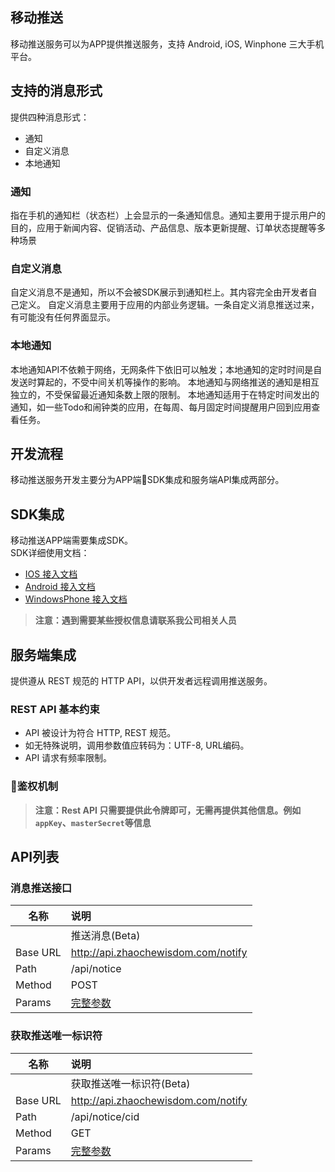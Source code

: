 ## 移动推送
移动推送服务可以为APP提供推送服务，支持 Android, iOS, Winphone 三大手机平台。

## 支持的消息形式

提供四种消息形式：
+ 通知
+ 自定义消息
+ 本地通知

### 通知
指在手机的通知栏（状态栏）上会显示的一条通知信息。通知主要用于提示用户的目的，应用于新闻内容、促销活动、产品信息、版本更新提醒、订单状态提醒等多种场景

### 自定义消息
自定义消息不是通知，所以不会被SDK展示到通知栏上。其内容完全由开发者自己定义。 自定义消息主要用于应用的内部业务逻辑。一条自定义消息推送过来，有可能没有任何界面显示。
### 本地通知
本地通知API不依赖于网络，无网条件下依旧可以触发；本地通知的定时时间是自发送时算起的，不受中间关机等操作的影响。 本地通知与网络推送的通知是相互独立的，不受保留最近通知条数上限的限制。 本地通知适用于在特定时间发出的通知，如一些Todo和闹钟类的应用，在每周、每月固定时间提醒用户回到应用查看任务。

## 开发流程
移动推送服务开发主要分为APP端SDK集成和服务端API集成两部分。

## SDK集成
移动推送APP端需要集成SDK。  
SDK详细使用文档：
+ [IOS 接入文档](https://docs.jiguang.cn/jpush/client/iOS/ios_sdk/)
+ [Android 接入文档](https://docs.jiguang.cn/jpush/client/Android/android_sdk/)
+ [WindowsPhone 接入文档](https://docs.jiguang.cn/jpush/client/WindowsPhone/winphone_sdk/)
> **注意：遇到需要某些授权信息请联系我公司相关人员**

## 服务端集成

提供遵从 REST 规范的 HTTP API，以供开发者远程调用推送服务。

### REST API 基本约束
+ API 被设计为符合 HTTP, REST 规范。
+ 如无特殊说明，调用参数值应转码为：UTF-8, URL编码。
+ API 请求有频率限制。

### 鉴权机制
> **注意：Rest API 只需要提供此令牌即可，无需再提供其他信息。例如`appKey`、`masterSecret`等信息**

## API列表

### 消息推送接口

| 名称     | 说明                                                                       |
| -------- | :------------------------------------------------------------------------- |
|          | 推送消息(Beta)                                                                   |
| Base URL | http://api.zhaochewisdom.com/notify                                        |
| Path     | /api/notice                                                                      |
| Method   | POST                                                                       |
| Params   | [完整参数](https://docs.jiguang.cn/jpush/server/push/rest_api_v3_push/#_7) |

### 获取推送唯一标识符

| 名称     | 说明                                                                        |
| -------- | :-------------------------------------------------------------------------- |
|          | 获取推送唯一标识符(Beta)                                                          |
| Base URL | http://api.zhaochewisdom.com/notify                                         |
| Path     | /api/notice/cid                                                                   |
| Method   | GET                                                                         |
| Params   | [完整参数](https://docs.jiguang.cn/jpush/server/push/rest_api_v3_push/#cid) |